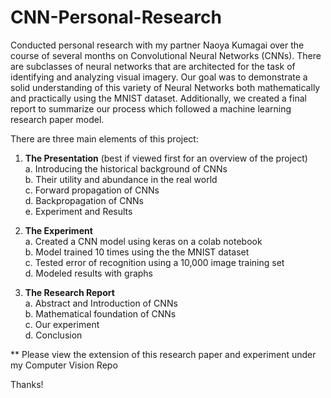 # CNN-Personal-Research

Conducted personal research with my partner Naoya Kumagai over the course of several months on Convolutional Neural Networks (CNNs). There are subclasses of neural networks that are architected for the task of identifying and analyzing visual imagery. Our goal was to demonstrate a solid understanding of this variety of Neural Networks both mathematically and practically using the MNIST dataset. Additionally, we created a final report to summarize our process which followed a machine learning research paper model.

There are three main elements of this project: 

1. **The Presentation** (best if viewed first for an overview of the project) <br/>
  a. Introducing the historical background of CNNs <br/>
  b. Their utility and abundance in the real world <br/>
  c. Forward propagation of CNNs <br/>
  d. Backpropagation of CNNs <br/>
  e. Experiment and Results <br/>
  
2. **The Experiment** <br/>
  a. Created a CNN model using keras on a colab notebook <br/>
  b. Model trained 10 times using the the MNIST dataset <br/>
  c. Tested error of recognition using a 10,000 image training set <br/>
  d. Modeled results with graphs <br/>
  
3. **The Research Report** <br/>
  a. Abstract and Introduction of CNNs <br/>
  b. Mathematical foundation of CNNs <br/>
  c. Our experiment <br/>
  d. Conclusion <br/>
 
 
 ** Please view the extension of this research paper and experiment under my Computer Vision Repo
 
 Thanks!

